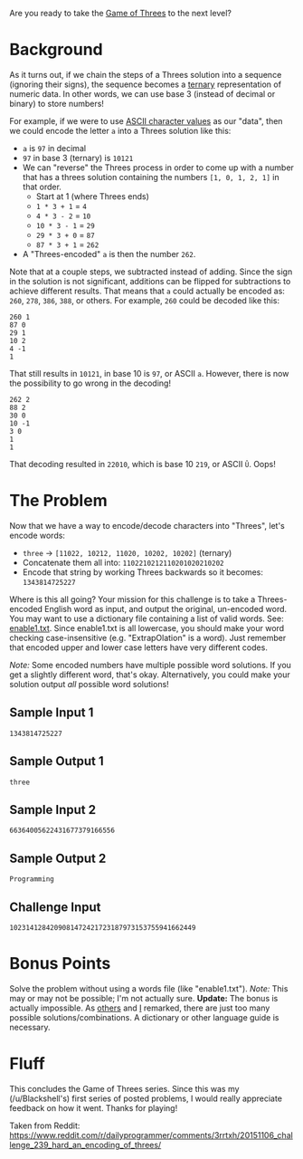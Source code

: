 Are you ready to take the [Game of Threes](https://www.reddit.com/r/dailyprogrammer/comments/3rhzdj/20151104_challenge_239_intermediate_a_zerosum/) to the next level? 

# Background

As it turns out, if we chain the steps of a Threes solution into a sequence (ignoring their signs), the sequence becomes a [ternary](https://en.wikipedia.org/wiki/Ternary_numeral_system) representation of numeric data. In other words, we can use base 3 (instead of decimal or binary) to store numbers! 

For example, if we were to use [ASCII character values](https://upload.wikimedia.org/wikipedia/commons/thumb/1/1b/ASCII-Table-wide.svg/2000px-ASCII-Table-wide.svg.png) as our "data", then we could encode the letter `a` into a Threes solution like this:

- `a` is `97` in decimal
- `97` in base 3 (ternary) is `10121`
- We can "reverse" the Threes process in order to come up with a number that has a threes solution containing the numbers `[1, 0, 1, 2, 1]` in that order.
  - Start at 1 (where Threes ends)
  - `1 * 3 + 1` = `4`
  - `4 * 3 - 2` = `10`
  - `10 * 3 - 1` = `29`
  - `29 * 3 + 0` = `87`
  - `87 * 3 + 1` = `262`
- A "Threes-encoded" `a` is then the number `262`. 

Note that at a couple steps, we subtracted instead of adding. Since the sign in the solution is not significant, additions can be flipped for subtractions to achieve different results. That means that `a` could actually be encoded as: `260`, `278`, `386`, `388`, or others. For example, `260` could be decoded like this:

    260 1
    87 0
    29 1
    10 2
    4 -1
    1

That still results in `10121`, in base 10 is `97`, or ASCII `a`. However, there is now the possibility to go wrong in the decoding!

    262 2
    88 2
    30 0
    10 -1
    3 0
    1
    1

That decoding resulted in `22010`, which is base 10 `219`, or ASCII `Û`. Oops!

# The Problem

Now that we have a way to encode/decode characters into "Threes", let's encode words:

- `three` -&gt; `[11022, 10212, 11020, 10202, 10202]` (ternary)
- Concatenate them all into: `1102210212110201020210202`
- Encode that string by working Threes backwards so it becomes: `1343814725227`

Where is this all going? Your mission for this challenge is to take a Threes-encoded English word as input, and output the original, un-encoded word. You may want to use a dictionary file containing a list of valid words. See: [enable1.txt](https://raw.githubusercontent.com/fsufitch/dailyprogrammer/master/common/enable1.txt). Since enable1.txt is all lowercase, you should make your word checking case-insensitive (e.g. "ExtrapOlation" is a word). Just remember that encoded upper and lower case letters have very different codes.

*Note:* Some encoded numbers have multiple possible word solutions. If you get a slightly different word, that's okay. Alternatively, you could make your solution output *all* possible word solutions!

## Sample Input 1

    1343814725227

## Sample Output 1

    three

## Sample Input 2

    66364005622431677379166556

## Sample Output 2

    Programming

## Challenge Input

    1023141284209081472421723187973153755941662449

# Bonus Points

Solve the problem without using a words file (like "enable1.txt"). *Note:* This may or may not be possible; I'm not actually sure. **Update:** The bonus is actually impossible. As [others](https://www.reddit.com/r/dailyprogrammer/comments/3rrtxh/20151106_challenge_239_hard_an_encoding_of_threes/cwqwn5s) and [I](https://www.reddit.com/r/dailyprogrammer/comments/3rrtxh/20151106_challenge_239_hard_an_encoding_of_threes/cwr5cnt) remarked, there are just too many possible solutions/combinations. A dictionary or other language guide is necessary.

# Fluff

This concludes the Game of Threes series. Since this was my (/u/Blackshell's) first series of posted problems, I would really appreciate feedback on how it went. Thanks for playing!

Taken from Reddit: https://www.reddit.com/r/dailyprogrammer/comments/3rrtxh/20151106_challenge_239_hard_an_encoding_of_threes/